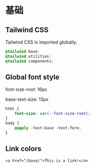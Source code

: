 # 基础

## Tailwind CSS

Tailwind CSS is imported globally.

```CSS
@tailwind base;
@tailwind utilities;
@tailwind components;
```

## Global font style

<p style="font-size:var(--font-size-root)">font-size-root: 16px</p>
<p style="font-size:1em">base-text-size: 13px</p>

```css
html {
    font-size: var(--font-size-root);
}
body {
    @apply -text-base -text-fore;
}
```

## Link colors

```html:example
<a href="/base/">This is a link!</a>
```

